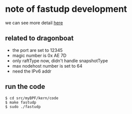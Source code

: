 # note of fastudp development #

we can see more detail [here](https://github.com/HJPFHMATRIX/Project266/blob/main/src/programming.md)   

## related to dragonboat ##

- the port are set to 12345    
- magic number is 0x AE 7D  
- only raftType now, didn't handle snapshotType   
- max nodehost number is set to 64
- need the IPv6 addr


## run the code ##
```shell
$ cd src/myBPF/kern/code 
$ make fastudp
$ sudo ./fastudp
```

